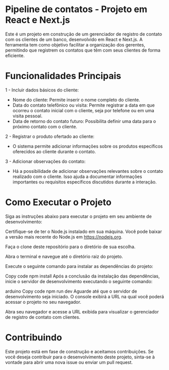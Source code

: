 # Pipeline de contatos - Projeto em React e Next.js

Este é um projeto em construção de um gerenciador de registro de contato com os clientes de um banco, desenvolvido em React e Next.js. A ferramenta tem como objetivo facilitar a organização dos gerentes, permitindo que registrem os contatos que têm com seus clientes de forma eficiente.

# Funcionalidades Principais

1 - Incluir dados básicos do cliente:

- Nome do cliente: Permite inserir o nome completo do cliente.
- Data do contato telefônico ou visita: Permite registrar a data em que ocorreu o contato inicial com o cliente, seja por telefone ou em uma visita pessoal.
- Data de retorno do contato futuro: Possibilita definir uma data para o próximo contato com o cliente.

2 - Registrar o produto ofertado ao cliente:

- O sistema permite adicionar informações sobre os produtos específicos oferecidos ao cliente durante o contato.

3 - Adicionar observações do contato:

- Há a possibilidade de adicionar observações relevantes sobre o contato realizado com o cliente. Isso ajuda a documentar informações importantes ou requisitos específicos discutidos durante a interação.

# Como Executar o Projeto

Siga as instruções abaixo para executar o projeto em seu ambiente de desenvolvimento:

Certifique-se de ter o Node.js instalado em sua máquina. Você pode baixar a versão mais recente do Node.js em https://nodejs.org.

Faça o clone deste repositório para o diretório de sua escolha.

Abra o terminal e navegue até o diretório raiz do projeto.

Execute o seguinte comando para instalar as dependências do projeto:

Copy code
npm install
Após a conclusão da instalação das dependências, inicie o servidor de desenvolvimento executando o seguinte comando:

arduino
Copy code
npm run dev
Aguarde até que o servidor de desenvolvimento seja iniciado. O console exibirá a URL na qual você poderá acessar o projeto no seu navegador.

Abra seu navegador e acesse a URL exibida para visualizar o gerenciador de registro de contato com clientes.

# Contribuindo

Este projeto está em fase de construção e aceitamos contribuições. Se você deseja contribuir para o desenvolvimento deste projeto, sinta-se à vontade para abrir uma nova issue ou enviar um pull request.
